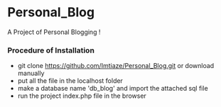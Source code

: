 # Personal_Blog
A Project of Personal Blogging !

### Procedure of Installation

* git clone https://github.com/Imtiaze/Personal_Blog.git or download manually
* put all the file in the localhost folder
* make a database name 'db_blog' and import the attached sql file
* run the project index.php file in the browser
